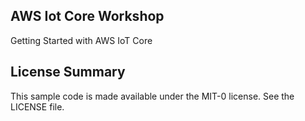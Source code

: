## AWS Iot Core Workshop

Getting Started with AWS IoT Core

## License Summary

This sample code is made available under the MIT-0 license. See the LICENSE file.
